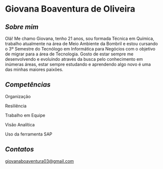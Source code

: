 # Giovana Boaventura de Oliveira

## ***Sobre mim*** 
Olá! Me chamo Giovana, tenho 21 anos, sou formada Técnica em Química, trabalho atualmente na área de Meio Ambiente da Bombril e estou cursando o 3º Semestre do Tecnólogo em Informática para Negócios com o objetivo de migrar para a área de Tecnologia. Gosto de estar sempre me desenvolvendo e evoluindo através da busca pelo conhecimento em inúmeras áreas, estar sempre estudando e aprendendo algo novo é uma das minhas maiores paixões.

## ***Competências*** 
Organização

Resiliência

Trabalho em Equipe

Visão Analítica

Uso da ferramenta SAP

## ***Contatos***
giovanaboaventura03@gmail.com
